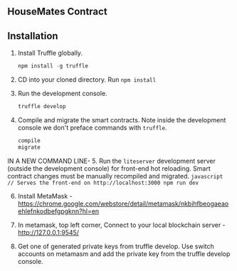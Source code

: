 
## HouseMates Contract


## Installation

1. Install Truffle globally.
    ```javascript
    npm install -g truffle
    ```
2. CD into your cloned directory. Run `npm install`

3. Run the development console.
    ```javascript
    truffle develop
    ```

4. Compile and migrate the smart contracts. Note inside the development console we don't preface commands with `truffle`.
    ```javascript
    compile
    migrate
    ```

IN A NEW COMMAND LINE-
5. Run the `liteserver` development server (outside the development console) for front-end hot reloading. Smart contract changes must be manually recompiled and migrated.
    ```javascript
    // Serves the front-end on http://localhost:3000
    npm run dev
    ```

 6. Install MetaMask - https://chrome.google.com/webstore/detail/metamask/nkbihfbeogaeaoehlefnkodbefgpgknn?hl=en

 7. In metamask, top left corner, Connect to your local blockchain server - http://127.0.0.1:9545/

 8. Get one of generated private keys from truffle develop. Use switch accounts on metamasm and add the private key from the truffle develop console.
